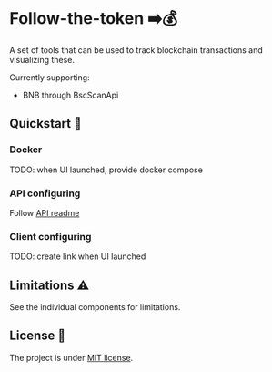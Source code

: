 # Follow-the-token :arrow_right::moneybag:

A set of tools that can be used to track blockchain transactions and visualizing these.

Currently supporting:

- BNB through BscScanApi

## Quickstart :wrench:

### Docker

TODO: when UI launched, provide docker compose

### API configuring

Follow [API readme][api-readme]

### Client configuring

TODO: create link when UI launched

## Limitations :warning:

See the individual components for limitations.

## License :page_facing_up:

The project is under [MIT license][file-license].

[api-readme]: ./api/readme.md
[file-license]: https://www.apache.org/licenses/LICENSE-2.0